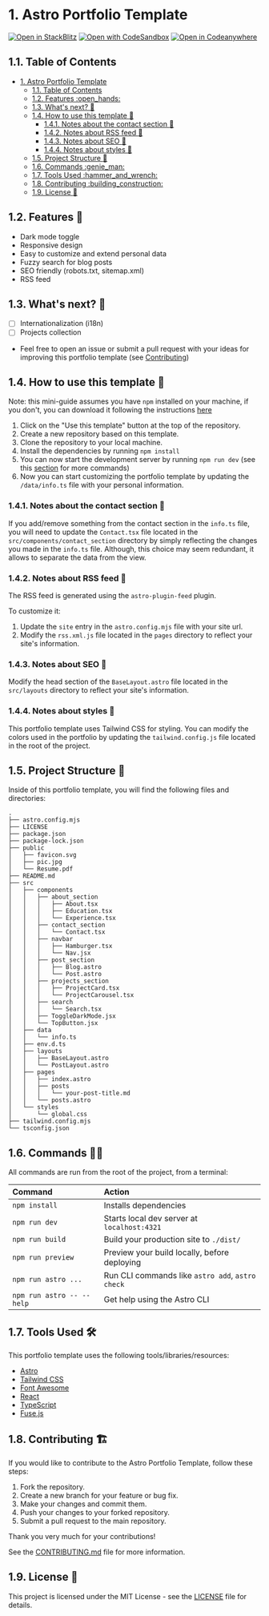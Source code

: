 # 1. Astro Portfolio Template

[![Open in StackBlitz](https://developer.stackblitz.com/img/open_in_stackblitz.svg)](https://stackblitz.com/github/gio-del/Astro-Portfolio-Template)
[![Open with CodeSandbox](https://assets.codesandbox.io/github/button-edit-lime.svg)](https://codesandbox.io/p/sandbox/github/gio-del/Astro-Portfolio-Template)
[![Open in Codeanywhere](https://codeanywhere.com/img/open-in-codeanywhere-btn.svg)](https://app.codeanywhere.com/#https://github.com/https://github.com/gio-del/Astro-Portfolio-Template)

## 1.1. Table of Contents

- [1. Astro Portfolio Template](#1-astro-portfolio-template)
  - [1.1. Table of Contents](#11-table-of-contents)
  - [1.2. Features :open\_hands:](#12-features-open_hands)
  - [1.3. What's next? :rocket:](#13-whats-next-rocket)
  - [1.4. How to use this template :toolbox:](#14-how-to-use-this-template-toolbox)
    - [1.4.1. Notes about the contact section :email:](#141-notes-about-the-contact-section-email)
    - [1.4.2. Notes about RSS feed :newspaper:](#142-notes-about-rss-feed-newspaper)
    - [1.4.3. Notes about SEO :robot:](#143-notes-about-seo-robot)
    - [1.4.4. Notes about styles :art:](#144-notes-about-styles-art)
  - [1.5. Project Structure :rocket:](#15-project-structure-rocket)
  - [1.6. Commands :genie\_man:](#16-commands-genie_man)
  - [1.7. Tools Used :hammer\_and\_wrench:](#17-tools-used-hammer_and_wrench)
  - [1.8. Contributing :building\_construction:](#18-contributing-building_construction)
  - [1.9. License :memo:](#19-license-memo)

## 1.2. Features :open_hands:

- Dark mode toggle
- Responsive design
- Easy to customize and extend personal data
- Fuzzy search for blog posts
- SEO friendly (robots.txt, sitemap.xml)
- RSS feed

## 1.3. What's next? :rocket:

- [ ] Internationalization (i18n)
- [ ] Projects collection
- Feel free to open an issue or submit a pull request with your ideas for improving this portfolio template (see [Contributing](#18-contributing-building_construction))

## 1.4. How to use this template :toolbox:

Note: this mini-guide assumes you have `npm` installed on your machine, if you don't, you can download it following the instructions [here](https://docs.npmjs.com/downloading-and-installing-node-js-and-npm)

1. Click on the "Use this template" button at the top of the repository.
2. Create a new repository based on this template.
3. Clone the repository to your local machine.
4. Install the dependencies by running `npm install`
5. You can now start the development server by running `npm run dev` (see this [section](#16-commands-genie_man) for more commands)
6. Now you can start customizing the portfolio template by updating the `/data/info.ts` file with your personal information.

### 1.4.1. Notes about the contact section :email:

If you add/remove something from the contact section in the `info.ts` file, you will need to update the `Contact.tsx` file located in the `src/components/contact_section` directory by simply reflecting the changes you made in the `info.ts` file. Although, this choice may seem redundant, it allows to separate the data from the view.

### 1.4.2. Notes about RSS feed :newspaper:

The RSS feed is generated using the `astro-plugin-feed` plugin.

To customize it:

1. Update the `site` entry in the `astro.config.mjs` file with your site url.
2. Modify the `rss.xml.js` file located in the `pages` directory to reflect your site's information.

### 1.4.3. Notes about SEO :robot:

Modify the head section of the `BaseLayout.astro` file located in the `src/layouts` directory to reflect your site's information.

### 1.4.4. Notes about styles :art:

This portfolio template uses Tailwind CSS for styling. You can modify the colors used in the portfolio by updating the `tailwind.config.js` file located in the root of the project.

## 1.5. Project Structure :rocket:

Inside of this portfolio template, you will find the following files and directories:

```text
.
├── astro.config.mjs
├── LICENSE
├── package.json
├── package-lock.json
├── public
│   ├── favicon.svg
│   ├── pic.jpg
│   └── Resume.pdf
├── README.md
├── src
│   ├── components
│   │   ├── about_section
│   │   │   ├── About.tsx
│   │   │   ├── Education.tsx
│   │   │   └── Experience.tsx
│   │   ├── contact_section
│   │   │   └── Contact.tsx
│   │   ├── navbar
│   │   │   ├── Hamburger.tsx
│   │   │   └── Nav.jsx
│   │   ├── post_section
│   │   │   ├── Blog.astro
│   │   │   └── Post.astro
│   │   ├── projects_section
│   │   │   ├── ProjectCard.tsx
│   │   │   └── ProjectCarousel.tsx
│   │   ├── search
│   │   │   └── Search.tsx
│   │   ├── ToggleDarkMode.jsx
│   │   └── TopButton.jsx
│   ├── data
│   │   └── info.ts
│   ├── env.d.ts
│   ├── layouts
│   │   ├── BaseLayout.astro
│   │   └── PostLayout.astro
│   ├── pages
│   │   ├── index.astro
│   │   ├── posts
│   │   │   └── your-post-title.md
│   │   └── posts.astro
│   └── styles
│       └── global.css
├── tailwind.config.mjs
└── tsconfig.json
```

## 1.6. Commands :genie_man:

All commands are run from the root of the project, from a terminal:

| Command                   | Action                                           |
| :------------------------ | :----------------------------------------------- |
| `npm install`             | Installs dependencies                            |
| `npm run dev`             | Starts local dev server at `localhost:4321`      |
| `npm run build`           | Build your production site to `./dist/`          |
| `npm run preview`         | Preview your build locally, before deploying     |
| `npm run astro ...`       | Run CLI commands like `astro add`, `astro check` |
| `npm run astro -- --help` | Get help using the Astro CLI                     |

## 1.7. Tools Used :hammer_and_wrench:

This portfolio template uses the following tools/libraries/resources:

- [Astro](https://astro.build/)
- [Tailwind CSS](https://tailwindcss.com/)
- [Font Awesome](https://fontawesome.com/)
- [React](https://reactjs.org/)
- [TypeScript](https://www.typescriptlang.org/)
- [Fuse.js](https://fusejs.io/)

## 1.8. Contributing :building_construction:

If you would like to contribute to the Astro Portfolio Template, follow these steps:

1. Fork the repository.
2. Create a new branch for your feature or bug fix.
3. Make your changes and commit them.
4. Push your changes to your forked repository.
5. Submit a pull request to the main repository.

Thank you very much for your contributions!

See the [CONTRIBUTING.md](CONTRIBUTING.md) file for more information.

## 1.9. License :memo:

This project is licensed under the MIT License - see the [LICENSE](LICENSE) file for details.
